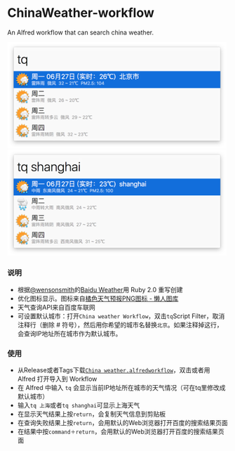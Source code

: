 # ChinaWeather-workflow
An Alfred workflow that can search china weather.

<img src="ChinaWeather_1.png" width="500" />

<img src="ChinaWeather_2.png" width="500" />

### 说明

* 根据[@wensonsmith](https://github.com/wensonsmith)的[Baidu Weather](https://github.com/wensonsmith/weather-workflow)用 Ruby 2.0 重写创建
* 优化图标显示。图标来自[橘色天气预报PNG图标 - 懒人图库](http://www.lanrentuku.com/png/1522.html)
* 天气查询API来自百度车联网
* 可设置默认城市：打开`China weather Workflow`，双击`tq`Script Filter，取消注释行（删除 # 符号），然后用你希望的城市名替换`北京`。如果注释掉这行，会查询IP地址所在城市作为默认城市。

### 使用

* 从Release或者Tags下载[`China weather.alfredworkflow`](https://github.com/m2nlight/ChinaWeather-workflow/releases/download/v0.1.2.1/China.weather.alfredworkflow)，双击或者用 Alfred 打开导入到 Workflow
* 在 Alfred 中输入 `tq` 会显示当前IP地址所在城市的天气情况（可在tq里修改成默认城市）
* 输入`tq 上海`或者`tq shanghai`可显示上海天气
* 在显示天气结果上按`return`，会复制天气信息到剪贴板
* 在查询失败结果上按`return`，会用默认的Web浏览器打开百度的搜索结果页面
* 在结果中按`command＋return`，会用默认的Web浏览器打开百度的搜索结果页面
